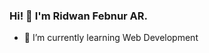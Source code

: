 ### Hi! 👋 I'm Ridwan Febnur AR.

- 🌱 I’m currently learning Web Development
<!--
**ridwanfbnr/ridwanfbnr** is a ✨ _special_ ✨ repository because its `README.md` (this file) appears on your GitHub profile.

Here are some ideas to get you started:

- 🔭 I’m currently working on ...
- 🌱 I’m currently learning Web Development
- 👯 I’m looking to collaborate on ...
- 🤔 I’m looking for help with ...
- 💬 Ask me about ...
- 📫 How to reach me: ...
- 😄 Pronouns: ...
- ⚡ Fun fact: I am Newbie
-->

<!-- ### Github Statistic
<p align="left">
<a href="https://github.com/ridwanfbnr">
  <img height="180em" src="https://github-readme-stats-eight-theta.vercel.app/api?username=ridwanfbnr&show_icons=true&theme=algolia&include_all_commits=true&count_private=true"/>
  <img height="180em" src="https://github-readme-stats-eight-theta.vercel.app/api/top-langs/?username=ridwanfbnr&layout=compact&langs_count=8&theme=algolia"/>
</a>
</p> -->
